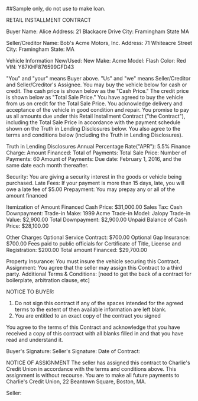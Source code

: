 ##Sample only, do not use to make loan.

RETAIL INSTALLMENT CONTRACT

Buyer
Name: Alice
Address: 21 Blackacre Drive
City: Framingham
State MA

Seller/Creditor
Name: Bob's Acme Motors, Inc.
Address: 71 Whiteacre Street
City: Framingham
State: MA

Vehicle Information
New/Used: New
Make: Acme
Model: Flash
Color: Red
VIN: Y87KHF876599GFD43

"You" and "your" means Buyer above. "Us" and "we" means Seller/Creditor and Seller/Creditor's Assignee. You may buy the vehicle below for cash or credit. The cash price is shown below as the "Cash Price." The credit price is shown below as "Total Sale Price." You have agreed to buy the vehicle from us on credit for the Total Sale Price. You acknowledge delivery and acceptance of the vehicle in good condition and repair. You promise to pay us all amounts due under this Retail Installment Contract ("the Contract"), including the Total Sale Price in accordance with the payment schedule shown on the Truth in Lending Disclosures below. You also agree to the terms and conditions below (including the Truth in Lending Disclosures).

Truth in Lending Disclosures
Annual Percentage Rate("APR"): 5.5%
Finance Charge:
Amount Financed:
Total of Payments:
Total Sale Price: 
Number of Payments: 60
Amount of Payments: 
Due date: February 1, 2016, and the same date each month thereafter.

Security: You are giving a security interest in the goods or vehicle being purchased.
Late Fees: If your payment is more than 15 days, late, you will owe a late fee of $5.00
Prepayment: You may prepay any or all of the amount financed

Itemization of Amount Financed
Cash Price: $31,000.00
Sales Tax:
Cash Downpayment:
Trade-in Make: 1999 Acme
Trade-in Model: Jalopy
Trade-in Value: $2,900.00
Total Downpayment: $2,900.00
Unpaid Balance of Cash Price: $28,100.00

Other Charges
Optional Service Contract: $700.00
Optional Gap Insurance: $700.00
Fees paid to public officials for Certificate of Title, License and Registration: $200.00
Total amount Financed: $29,700.00

Property Insurance: You must insure the vehicle securing this Contract. 
Assignment: You agree that the seller may assign this Contract to a third party.
Additional Terms & Conditions: [need to get the back of a contract for boilerplate, arbitration clause, etc]

NOTICE TO BUYER:
1. Do not sign this contract if any of the spaces intended for the agreed terms to the extent of then available information are left blank. 
2. You are entitled to an exact copy of the contract you signed

You agree to the terms of this Contract and acknowledge that you have received a copy of this contract with all blanks filled in and that you have read and understand it. 

Buyer's Signature:
Seller's Signature:
Date of Contract:

NOTICE OF ASSIGNMENT
The seller has assigned this contract to Charlie's Credit Union in accordance with the terms and conditions above. This assignment is without recourse. You are to make all future payments to Charlie's Credit Union, 22 Beantown Square, Boston, MA. 

Seller: 

